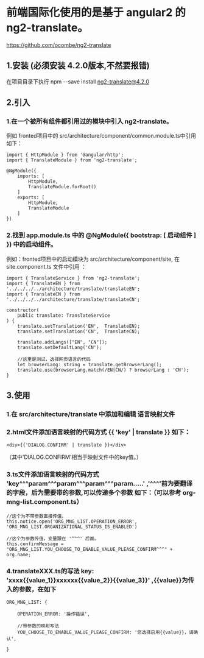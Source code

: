 # 前端国际化使用的是基于 angular2 的 ng2-translate。 
https://github.com/ocombe/ng2-translate


## 1.安装 (必须安装 4.2.0版本,不然要报错)
在项目目录下执行 npm --save install ng2-translate@4.2.0

## 2.引入 

### 1.在一个被所有组件都引用过的模块中引入 ng2-translate。
例如 fronted项目中的 src/architecture/component/common.module.ts中引用如下：

    import { HttpModule } from '@angular/http';
    import { TranslateModule } from 'ng2-translate';
    
    @NgModule({
        imports: [
            HttpModule,
            TranslateModule.forRoot()
        ]
        exports: [
            HttpModule,
            TranslateModule
        ]
    })

### 2.找到 app.module.ts 中的 @NgModule({ bootstrap: [ 启动组件 ] }) 中的启动组件。
例如：fronted项目中的启动模块为 src/architecture/component/site,
在 site.component.ts 文件中引用 ：

    import { TranslateService } from 'ng2-translate';
    import { TranslateEN } from '../../../../architecture/translate/translateEN';
    import { TranslateCN } from '../../../../architecture/translate/translateCN';

    constructor(
        public translate: TranslateService
    ) {
        translate.setTranslation('EN',  TranslateEN);
        translate.setTranslation('CN',  TranslateCN);

        translate.addLangs(["EN", "CN"]);
        translate.setDefaultLang('CN');

        //这里是测试，选择网页语言的代码
        let browserLang: string = translate.getBrowserLang();
        translate.use(browserLang.match(/EN|CN/) ? browserLang : 'CN');
    }

## 3.使用
### 1.在 src/architecture/translate 中添加和编辑 语言映射文件

### 2.html文件添加语言映射的代码方式   {{ 'key' | translate }}   如下：

    <div>{{'DIALOG.CONFIRM' | translate }}</div>

（其中'DIALOG.CONFIRM'相当于映射文件中的key值。）

### 3.ts文件添加语言映射的代码方式    'key^^^param^^^param^^^param^^^param.....'  ,'^^^'前为要翻译的字段，后为需要带的参数,可以传递多个参数  如下：（可以参考 org-mng-list.component.ts）


    //这个为不带参数直接传值。
    this.notice.open('ORG_MNG_LIST.OPERATION_ERROR', 'ORG_MNG_LIST.ORGANIZATIONAL_STATUS_IS_ENABLED')

    //这个为参数传值，变量跟在 '^^^' 后面。
    this.confirmMessage = "ORG_MNG_LIST.YOU_CHOOSE_TO_ENABLE_VALUE_PLEASE_CONFIRM^^^" + org.name;

### 4.translateXXX.ts的写法   key: 'xxxx{{value_1}}xxxxxx{{value_2}}{{value_3}}'  ,{{value}}为传入的参数，在如下

    ORG_MNG_LIST: {

        OPERATION_ERROR: '操作错误',

        //带参数的映射写法
        YOU_CHOOSE_TO_ENABLE_VALUE_PLEASE_CONFIRM: '您选择启用{{value}}，请确认',
        
    }

    